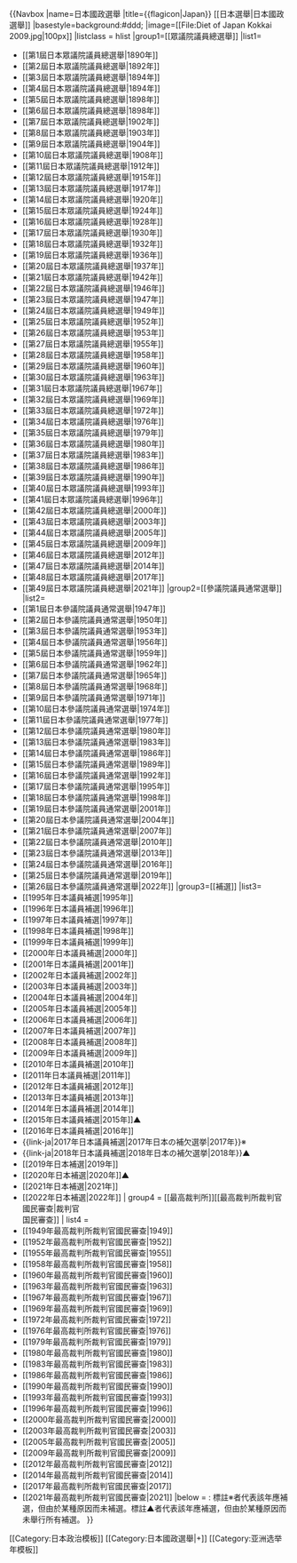 {{Navbox
|name=日本國政選舉
|title={{flagicon|Japan}} [[日本選舉|日本國政選舉]]
|basestyle=background:#ddd;
|image=[[File:Diet of Japan Kokkai 2009.jpg|100px]]
|listclass = hlist
|group1=[[眾議院議員總選舉]]
|list1=
* [[第1屆日本眾議院議員總選舉|1890年]]
* [[第2屆日本眾議院議員總選舉|1892年]]
* [[第3屆日本眾議院議員總選舉|1894年]]
* [[第4屆日本眾議院議員總選舉|1894年]]
* [[第5屆日本眾議院議員總選舉|1898年]]
* [[第6屆日本眾議院議員總選舉|1898年]]
* [[第7屆日本眾議院議員總選舉|1902年]]
* [[第8屆日本眾議院議員總選舉|1903年]]
* [[第9屆日本眾議院議員總選舉|1904年]]
* [[第10屆日本眾議院議員總選舉|1908年]]
* [[第11屆日本眾議院議員總選舉|1912年]]
* [[第12屆日本眾議院議員總選舉|1915年]]
* [[第13屆日本眾議院議員總選舉|1917年]]
* [[第14屆日本眾議院議員總選舉|1920年]]
* [[第15屆日本眾議院議員總選舉|1924年]]
* [[第16屆日本眾議院議員總選舉|1928年]]
* [[第17屆日本眾議院議員總選舉|1930年]]
* [[第18屆日本眾議院議員總選舉|1932年]]
* [[第19屆日本眾議院議員總選舉|1936年]]
* [[第20屆日本眾議院議員總選舉|1937年]]
* [[第21屆日本眾議院議員總選舉|1942年]]
* [[第22屆日本眾議院議員總選舉|1946年]]
* [[第23屆日本眾議院議員總選舉|1947年]]
* [[第24屆日本眾議院議員總選舉|1949年]]
* [[第25屆日本眾議院議員總選舉|1952年]]
* [[第26屆日本眾議院議員總選舉|1953年]]
* [[第27屆日本眾議院議員總選舉|1955年]]
* [[第28屆日本眾議院議員總選舉|1958年]]
* [[第29屆日本眾議院議員總選舉|1960年]]
* [[第30屆日本眾議院議員總選舉|1963年]]
* [[第31屆日本眾議院議員總選舉|1967年]]
* [[第32屆日本眾議院議員總選舉|1969年]]
* [[第33屆日本眾議院議員總選舉|1972年]]
* [[第34屆日本眾議院議員總選舉|1976年]]
* [[第35屆日本眾議院議員總選舉|1979年]]
* [[第36屆日本眾議院議員總選舉|1980年]]
* [[第37屆日本眾議院議員總選舉|1983年]]
* [[第38屆日本眾議院議員總選舉|1986年]]
* [[第39屆日本眾議院議員總選舉|1990年]]
* [[第40屆日本眾議院議員總選舉|1993年]]
* [[第41屆日本眾議院議員總選舉|1996年]]
* [[第42屆日本眾議院議員總選舉|2000年]]
* [[第43屆日本眾議院議員總選舉|2003年]]
* [[第44屆日本眾議院議員總選舉|2005年]]
* [[第45屆日本眾議院議員總選舉|2009年]]
* [[第46屆日本眾議院議員總選舉|2012年]]
* [[第47屆日本眾議院議員總選舉|2014年]]
* [[第48屆日本眾議院議員總選舉|2017年]]
* [[第49屆日本眾議院議員總選舉|2021年]]
|group2=[[參議院議員通常選舉]]
|list2=
* [[第1屆日本參議院議員通常選舉|1947年]]
* [[第2屆日本參議院議員通常選舉|1950年]]
* [[第3屆日本參議院議員通常選舉|1953年]]
* [[第4屆日本參議院議員通常選舉|1956年]]
* [[第5屆日本參議院議員通常選舉|1959年]]
* [[第6屆日本參議院議員通常選舉|1962年]]
* [[第7屆日本參議院議員通常選舉|1965年]]
* [[第8屆日本參議院議員通常選舉|1968年]]
* [[第9屆日本參議院議員通常選舉|1971年]]
* [[第10屆日本參議院議員通常選舉|1974年]]
* [[第11屆日本參議院議員通常選舉|1977年]]
* [[第12屆日本參議院議員通常選舉|1980年]]
* [[第13屆日本參議院議員通常選舉|1983年]]
* [[第14屆日本參議院議員通常選舉|1986年]]
* [[第15屆日本參議院議員通常選舉|1989年]]
* [[第16屆日本參議院議員通常選舉|1992年]]
* [[第17屆日本參議院議員通常選舉|1995年]]
* [[第18屆日本參議院議員通常選舉|1998年]]
* [[第19屆日本參議院議員通常選舉|2001年]]
* [[第20屆日本參議院議員通常選舉|2004年]]
* [[第21屆日本參議院議員通常選舉|2007年]]
* [[第22屆日本參議院議員通常選舉|2010年]]
* [[第23屆日本參議院議員通常選舉|2013年]]
* [[第24屆日本參議院議員通常選舉|2016年]]
* [[第25屆日本參議院議員通常選舉|2019年]]
* [[第26屆日本參議院議員通常選舉|2022年]]
|group3=[[補選]]
|list3=
* [[1995年日本議員補選|1995年]]
* [[1996年日本議員補選|1996年]]
* [[1997年日本議員補選|1997年]]
* [[1998年日本議員補選|1998年]]
* [[1999年日本議員補選|1999年]]
* [[2000年日本議員補選|2000年]]
* [[2001年日本議員補選|2001年]]
* [[2002年日本議員補選|2002年]]
* [[2003年日本議員補選|2003年]]
* [[2004年日本議員補選|2004年]]
* [[2005年日本議員補選|2005年]]
* [[2006年日本議員補選|2006年]]
* [[2007年日本議員補選|2007年]]
* [[2008年日本議員補選|2008年]]
* [[2009年日本議員補選|2009年]]
* [[2010年日本議員補選|2010年]]
* [[2011年日本議員補選|2011年]]
* [[2012年日本議員補選|2012年]]
* [[2013年日本議員補選|2013年]]
* [[2014年日本議員補選|2014年]]
* [[2015年日本議員補選|2015年]]▲
* [[2016年日本議員補選|2016年]]
* {{link-ja|2017年日本議員補選|2017年日本の補欠選挙|2017年}}※
* {{link-ja|2018年日本議員補選|2018年日本の補欠選挙|2018年}}▲
* [[2019年日本補選|2019年]]
* [[2020年日本補選|2020年]]▲
* [[2021年日本補選|2021年]]
* [[2022年日本補選|2022年]]
| group4 = [[最高裁判所]][[最高裁判所裁判官國民審查|裁判官<br />国民審查]]
| list4  =
* [[1949年最高裁判所裁判官國民審查|1949]]
* [[1952年最高裁判所裁判官國民審查|1952]]
* [[1955年最高裁判所裁判官國民審查|1955]]
* [[1958年最高裁判所裁判官國民審查|1958]]
* [[1960年最高裁判所裁判官國民審查|1960]]
* [[1963年最高裁判所裁判官國民審查|1963]]
* [[1967年最高裁判所裁判官國民審查|1967]]
* [[1969年最高裁判所裁判官國民審查|1969]]
* [[1972年最高裁判所裁判官國民審查|1972]]
* [[1976年最高裁判所裁判官國民審查|1976]]
* [[1979年最高裁判所裁判官國民審查|1979]]
* [[1980年最高裁判所裁判官國民審查|1980]]
* [[1983年最高裁判所裁判官國民審查|1983]]
* [[1986年最高裁判所裁判官國民審查|1986]]
* [[1990年最高裁判所裁判官國民審查|1990]]
* [[1993年最高裁判所裁判官國民審查|1993]]
* [[1996年最高裁判所裁判官國民審查|1996]]
* [[2000年最高裁判所裁判官國民審查|2000]]
* [[2003年最高裁判所裁判官國民審查|2003]]
* [[2005年最高裁判所裁判官國民審查|2005]]
* [[2009年最高裁判所裁判官國民審查|2009]]
* [[2012年最高裁判所裁判官國民審查|2012]]
* [[2014年最高裁判所裁判官國民審查|2014]]
* [[2017年最高裁判所裁判官國民審查|2017]]
* [[2021年最高裁判所裁判官國民審查|2021]]
|below =
: 標註※者代表該年應補選，但由於某種原因而未補選。標註▲者代表該年應補選，但由於某種原因而未舉行所有補選。
}}
<noinclude>
[[Category:日本政治模板]]
[[Category:日本國政選舉|+]]
[[Category:亚洲选举年模板]]
</noinclude>
